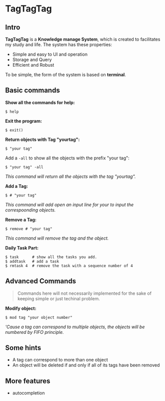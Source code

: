 # TagTagTag 
## Intro <br>
**TagTagTag** is  a **Knowledge manage System**, which is created to facilitates my study and life. The system has these properties: 
- Simple and easy to UI and operation 
- Storage and Query
- Efficient and Robust

To be simple, the form of the system is based on **terminal**. 

## Basic commands
**Show all the commands for help:**
```
$ help
```
**Exit the program:**
```
$ exit()
```
**Return objects with Tag "yourtag":**
```
$ "your tag"
```
Add a `-all` to show all the objects with the prefix "your tag":
```
$ "your tag" -all
```
*This command will return all the objects with the tag "yourtag".*

**Add a Tag:**
```
$ # "your tag"
```
 *This command will add open an input line for your to input the correspoonding objects.*

**Remove a Tag:**
```
$ remove # "your tag"
```
*This command will remove the tag and the object.*

**Daily Task Part:**
```
$ task      # show all the tasks you add.
$ addtask   # add a task
$ rmtask 4  # remove the task with a sequence number of 4
```


## Advanced Commands
> Commands here will not necessarily implemented for the sake of keeping simple or just techinal problem.

**Modify object:**
```
$ mod tag "your object number"
```
*'Cause a tag can correspond to multiple objects, the objects will be numbered by FIFO principle.*

## Some hints
- A tag can correspond to more than one object
- An object will be deleted if and only if all of its tags have been removed

## More features
- autocompletion 
